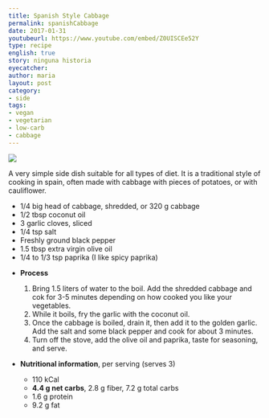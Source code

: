 ```yaml
---
title: Spanish Style Cabbage
permalink: spanishCabbage
date: 2017-01-31
youtubeurl: https://www.youtube.com/embed/Z0UISCEe52Y
type: recipe
english: true
story: ninguna historia
eyecatcher: 
author: maria
layout: post
category: 
- side
tags: 
- vegan
- vegetarian
- low-carb
- cabbage
---
```


<img src= "https://farm1.staticflickr.com/300/32636002305_6167eec8d5_o_d.jpg" >

A very simple side dish suitable for all types of diet. It is a traditional style of cooking in spain, often made with cabbage with pieces of potatoes, or with cauliflower.


<ul>
  <li>1/4 big head of cabbage, shredded, or 320 g cabbage</li>
  <li>1/2 tbsp coconut oil</li>
  <li>3 garlic cloves, sliced</li>
  <li>1/4 tsp salt</li>
  <li>Freshly ground black pepper</li>
  <li>1.5 tbsp extra virgin olive oil</li>
  <li>1/4 to 1/3 tsp paprika (I like spicy paprika)</li>
</ul>

* **Process**
  1. Bring 1.5 liters of water to the boil. Add the shredded cabbage and cok for 3-5 minutes depending on how cooked you like your vegetables. 
  2. While it boils, fry the garlic with the coconut oil.
  3. Once the cabbage is boiled, drain it, then add it to the golden garlic. Add the salt and some black pepper and cook for about 3 minutes. 
  4. Turn off the stove, add the olive oil and paprika, taste for seasoning, and serve.

* **Nutritional information**, per serving (serves 3)
  * 110 kCal 
  * **4.4 g net carbs**, 2.8 g fiber, 7.2 g total carbs  
  * 1.6 g protein 
  * 9.2 g fat 
